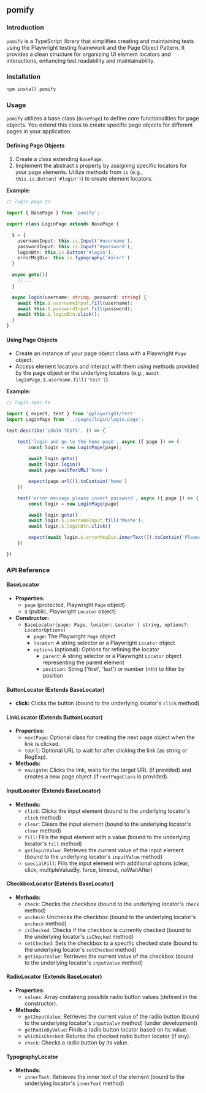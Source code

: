 ## pomify

### Introduction

`pomify` is a TypeScript library that simplifies creating and maintaining tests using the Playwright testing framework and the Page Object Pattern. It provides a clean structure for organizing UI element locators and interactions, enhancing test readability and maintainability.

### Installation

```bash
npm install pomify
```

### Usage

`pomify` utilizes a base class (`BasePage`) to define core functionalities for page objects. You extend this class to create specific page objects for different pages in your application.

#### Defining Page Objects

1. Create a class extending `BasePage`.
2. Implement the abstract `$` property by assigning specific locators for your page elements. Utilize methods from `is` (e.g., `this.is.Button('#login')`) to create element locators.

**Example:**

```typescript
// login.page.ts

import { BasePage } from 'pomify';

export class LoginPage extends BasePage {

  $ = {
    usernameInput: this.is.Input('#username'),
    passwordInput: this.is.Input('#password'),
    loginBtn: this.is.Button('#login'),
    errorMsgDiv: this.is.Typography('#alert')
  }

  async goto(){
    //...
  }

  async login(username: string, password: string) {
    await this.$.usernameInput.fill(username);
    await this.$.passwordInput.fill(password);
    await this.$.loginBtn.click();
  }
}
```

#### Using Page Objects

- Create an instance of your page object class with a Playwright `Page` object.
- Access element locators and interact with them using methods provided by the page object or the underlying locators (e.g., `await loginPage.$.username.fill('test')`).

**Example:**

```typescript
// login.spec.ts

import { expect, test } from '@playwright/test'
import LoginPage from '../pages/login/login.page';

test.describe('LOGIN TESTS', () => {

    test('login and go to the home page', async ({ page }) => {
        const login = new LoginPage(page);
        
        await login.goto()
        await login.login()
        await page.waitForURL('home')

        expect(page.url()).toContain('home')
    })

    test('error message please insert password', async ({ page }) => {
        const login = new LoginPage(page)

        await login.goto()
        await login.$.usernameInput.fill('Moshe');
        await login.$.loginBtn.click()

        expect(await login.$.errorMsgDiv.innerText()).toContain('Please insert password')
    })

})
```

### API Reference

#### BaseLocator

* **Properties:**
  * `page` (protected, Playwright `Page` object)
  * `$` (public, Playwright `Locator` object)
* **Constructor:**
  * `BaseLocator(page: Page, locator: Locator | string, options?: LocatorOptions)`
    * `page`: The Playwright `Page` object
    * `locator`: A string selector or a Playwright `Locator` object
    * `options` (optional): Options for refining the locator
      * `parent`: A string selector or a Playwright `Locator` object representing the parent element
      * `position`: String ('first', 'last') or number (nth) to filter by position

#### ButtonLocator (Extends BaseLocator)

* **click:** Clicks the button (bound to the underlying locator's `click` method)

#### LinkLocator (Extends ButtonLocator)

* **Properties:**
  * `nextPage`: Optional class for creating the next page object when the link is clicked.
  * `toUrl`: Optional URL to wait for after clicking the link (as string or RegExp).
* **Methods:**
  * `navigate`: Clicks the link, waits for the target URL (if provided) and creates a new page object (if `nextPageClass` is provided).

#### InputLocator (Extends BaseLocator)

* **Methods:**
  * `click`: Clicks the input element (bound to the underlying locator's `click` method)
  * `clear`: Clears the input element (bound to the underlying locator's `clear` method)
  * `fill`: Fills the input element with a value (bound to the underlying locator's `fill` method)
  * `getInputValue`: Retrieves the current value of the input element (bound to the underlying locator's `inputValue` method)
  * `specialFill`: Fills the input element with additional options (clear, click, multipleValueBy, force, timeout, noWaitAfter)

#### CheckboxLocator (Extends BaseLocator)

* **Methods:**
  * `check`: Checks the checkbox (bound to the underlying locator's `check` method)
  * `uncheck`: Unchecks the checkbox (bound to the underlying locator's `uncheck` method)
  * `isChecked`: Checks if the checkbox is currently checked (bound to the underlying locator's `isChecked` method)
  * `setChecked`: Sets the checkbox to a specific checked state (bound to the underlying locator's `setChecked` method)
  * `getInputValue`: Retrieves the current value of the checkbox (bound to the underlying locator's `inputValue` method)

#### RadioLocator (Extends BaseLocator)

* **Properties:**
  * `values`: Array containing possible radio button values (defined in the constructor).
* **Methods:**
  * `getInputValue`: Retrieves the current value of the radio button (bound to the underlying locator's `inputValue` method) (under development)
  * `getRadioByValue`: Finds a radio button locator based on its value.
  * `whichIsChecked`: Returns the checked radio button locator (if any).
  * `check`: Checks a radio button by its value.

#### TypographyLocator

* **Methods:**
  * `innerText`: Retrieves the inner text of the element (bound to the underlying locator's `innerText` method)

